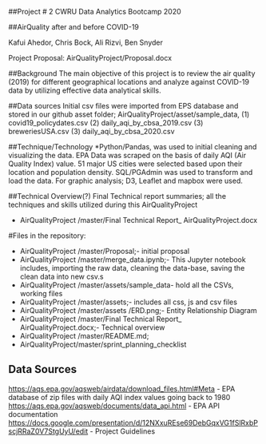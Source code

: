 ##Project # 2
CWRU Data Analytics Bootcamp 2020

##AirQuality after and before COVID-19

Kafui Ahedor, Chris Bock, Ali Rizvi, Ben Snyder

Project Proposal: AirQualityProject/Proposal.docx

##Background
The main objective of this project is to review the air quality (2019) for different geographical locations and analyze against COVID-19 data by utilizing effective data analytical skills.

##Data sources
Initial csv files were imported from EPS database and stored in our github asset folder; AirQualityProject/asset/sample_data, (1) covid19_policydates.csv (2) daily_aqi_by_cbsa_2019.csv (3) breweriesUSA.csv (3) daily_aqi_by_cbsa_2020.csv 

##Technique/Technology
*Python/Pandas, was used to initial cleaning and visualizing the data. EPA Data was scraped on the basis of daily AQI (Air Quality Index) value. 51 major US cities were selected based upon their location and population density. SQL/PGAdmin was used to transform and load the data. For graphic analysis; D3, Leaflet and mapbox were used.  

##Technical Overview(?)
Final Technical report summaries; all the techniques and skills utilized during this AirQualityProject
* AirQualityProject /master/Final Technical Report_ AirQualityProject.docx

#Files in the repository:
* AirQualityProject /master/Proposal;- initial proposal
* AirQualityProject /master/merge_data.ipynb;- This Jupyter notebook includes, importing the raw data, cleaning the data-base, saving the clean data into new csv.s
* AirQualityProject /master/assets/sample_data- hold all the CSVs, working files
* AirQualityProject /master/assets;- includes all css, js and csv files
* AirQualityProject /master/assets /ERD.png;- Entity Relationship Diagram
* AirQualityProject /master/Final Technical Report_ AirQualityProject.docx;- Technical overview
* AirQualityProject /master/README.md;
* AirQualityProject/master/sprint_planning_checklist


## Data Sources
https://aqs.epa.gov/aqsweb/airdata/download_files.html#Meta - EPA database of zip files with daily AQI index values going back to 1980
https://aqs.epa.gov/aqsweb/documents/data_api.html - EPA API documentation
https://docs.google.com/presentation/d/12NXxuREse69DebGqxVG1fSlRxbPscjRRaZ0V7StgUyU/edit - Project Guidelines
